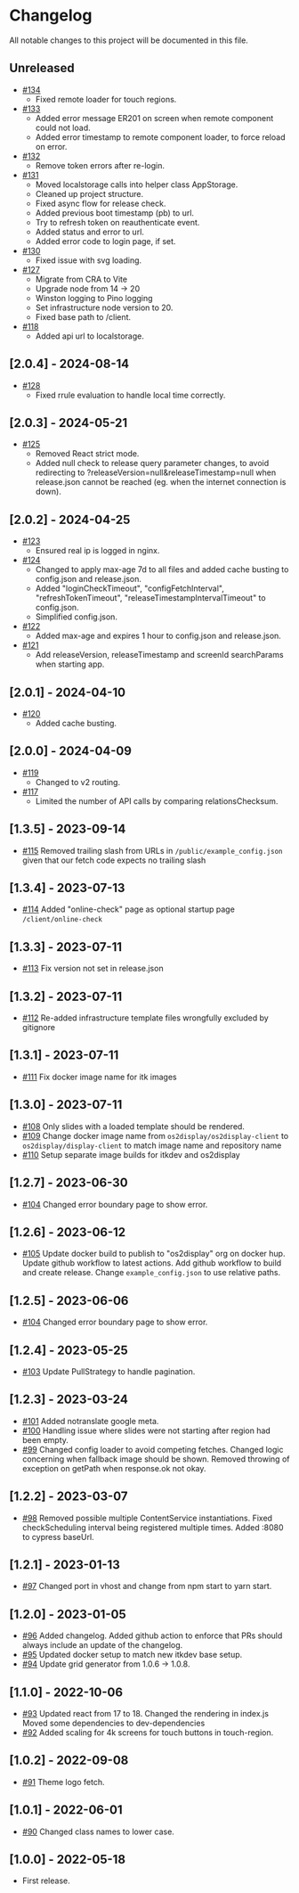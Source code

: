 # Changelog

All notable changes to this project will be documented in this file.

## Unreleased

- [#134](https://github.com/os2display/display-client/pull/134)
  - Fixed remote loader for touch regions.
- [#133](https://github.com/os2display/display-client/pull/133)
  - Added error message ER201 on screen when remote component could not load.
  - Added error timestamp to remote component loader, to force reload on error.
- [#132](https://github.com/os2display/display-client/pull/132)
  - Remove token errors after re-login.
- [#131](https://github.com/os2display/display-client/pull/131)
  - Moved localstorage calls into helper class AppStorage.
  - Cleaned up project structure.
  - Fixed async flow for release check.
  - Added previous boot timestamp (pb) to url.
  - Try to refresh token on reauthenticate event.
  - Added status and error to url.
  - Added error code to login page, if set.
- [#130](https://github.com/os2display/display-client/pull/130)
  - Fixed issue with svg loading.
- [#127](https://github.com/os2display/display-client/pull/127)
  - Migrate from CRA to Vite
  - Upgrade node from 14 -> 20
  - Winston logging to Pino logging
  - Set infrastructure node version to 20.
  - Fixed base path to /client.
- [#118](https://github.com/os2display/display-client/pull/118)
  - Added api url to localstorage.

## [2.0.4] - 2024-08-14

- [#128](https://github.com/os2display/display-client/pull/128)
  - Fixed rrule evaluation to handle local time correctly.

## [2.0.3] - 2024-05-21

- [#125](https://github.com/os2display/display-client/pull/125)
  - Removed React strict mode.
  - Added null check to release query parameter changes, to avoid redirecting to ?releaseVersion=null&releaseTimestamp=null when release.json cannot be reached (eg. when the internet connection is down).

## [2.0.2] - 2024-04-25

- [#123](https://github.com/os2display/display-client/pull/123)
  - Ensured real ip is logged in nginx.
- [#124](https://github.com/os2display/display-client/pull/124)
  - Changed to apply max-age 7d to all files and added cache busting to config.json and release.json.
  - Added "loginCheckTimeout", "configFetchInterval", "refreshTokenTimeout", "releaseTimestampIntervalTimeout" to config.json.
  - Simplified config.json.
- [#122](https://github.com/os2display/display-client/pull/122)
  - Added max-age and expires 1 hour to config.json and release.json.
- [#121](https://github.com/os2display/display-client/pull/120)
  - Add releaseVersion, releaseTimestamp and screenId searchParams when starting app.

## [2.0.1] - 2024-04-10

- [#120](https://github.com/os2display/display-client/pull/120)
  - Added cache busting.

## [2.0.0] - 2024-04-09

- [#119](https://github.com/os2display/display-client/pull/119)
  - Changed to v2 routing.
- [#117](https://github.com/os2display/display-client/pull/117)
  - Limited the number of API calls by comparing relationsChecksum.

## [1.3.5] - 2023-09-14

- [#115](https://github.com/os2display/display-client/pull/115)
  Removed trailing slash from URLs in `/public/example_config.json` given that our fetch code expects no trailing slash

## [1.3.4] - 2023-07-13

- [#114](https://github.com/os2display/display-client/pull/114)
  Added "online-check" page as optional startup page `/client/online-check`

## [1.3.3] - 2023-07-11

- [#113](https://github.com/os2display/display-client/pull/113)
  Fix version not set in release.json

## [1.3.2] - 2023-07-11

- [#112](https://github.com/os2display/display-client/pull/112)
  Re-added infrastructure template files wrongfully excluded by gitignore

## [1.3.1] - 2023-07-11

- [#111](https://github.com/os2display/display-client/pull/111)
  Fix docker image name for itk images

## [1.3.0] - 2023-07-11

- [#108](https://github.com/os2display/display-client/pull/108)
  Only slides with a loaded template should be rendered.
- [#109](https://github.com/os2display/display-client/pull/109)
  Change docker image name from `os2display/os2display-client` to `os2display/display-client` to match image name and repository name
- [#110](https://github.com/os2display/display-client/pull/110)
  Setup separate image builds for itkdev and os2display

## [1.2.7] - 2023-06-30

- [#104](https://github.com/os2display/display-client/pull/104)
  Changed error boundary page to show error.

## [1.2.6] - 2023-06-12

- [#105](https://github.com/os2display/display-client/pull/105)
  Update docker build to publish to "os2display" org on docker hup.
  Update github workflow to latest actions.
  Add github workflow to build and create release.
  Change `example_config.json` to use relative paths.

## [1.2.5] - 2023-06-06

- [#104](https://github.com/os2display/display-client/pull/104)
  Changed error boundary page to show error.

## [1.2.4] - 2023-05-25

- [#103](https://github.com/os2display/display-client/pull/103)
  Update PullStrategy to handle pagination.

## [1.2.3] - 2023-03-24

- [#101](https://github.com/os2display/display-client/pull/101)
  Added notranslate google meta.
- [#100](https://github.com/os2display/display-client/pull/100)
  Handling issue where slides were not starting after region had been empty.
- [#99](https://github.com/os2display/display-client/pull/99)
  Changed config loader to avoid competing fetches.
  Changed logic concerning when fallback image should be shown.
  Removed throwing of exception on getPath when response.ok not okay.

## [1.2.2] - 2023-03-07

- [#98](https://github.com/os2display/display-client/pull/98)
  Removed possible multiple ContentService instantiations.
  Fixed checkScheduling interval being registered multiple times.
  Added :8080 to cypress baseUrl.

## [1.2.1] - 2023-01-13

- [#97](https://github.com/os2display/display-client/pull/97)
  Changed port in vhost and change from npm start to yarn start.

## [1.2.0] - 2023-01-05

- [#96](https://github.com/os2display/display-client/pull/96)
  Added changelog.
  Added github action to enforce that PRs should always include an update of the
  changelog.
- [#95](https://github.com/os2display/display-client/pull/95)
  Updated docker setup to match new itkdev base setup.
- [#94](https://github.com/os2display/display-client/pull/94)
  Update grid generator from 1.0.6 -> 1.0.8.

## [1.1.0] - 2022-10-06

- [#93](https://github.com/os2display/display-client/pull/93)
  Updated react from 17 to 18.
  Changed the rendering in index.js
  Moved some dependencies to dev-dependencies
- [#92](https://github.com/os2display/display-client/pull/92)
  Added scaling for 4k screens for touch buttons in touch-region.

## [1.0.2] - 2022-09-08

- [#91](https://github.com/os2display/display-client/pull/91)
  Theme logo fetch.

## [1.0.1] - 2022-06-01

- [#90](https://github.com/os2display/display-client/pull/90)
  Changed class names to lower case.

## [1.0.0] - 2022-05-18

- First release.
